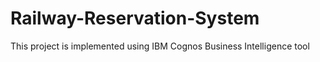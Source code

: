 # Railway-Reservation-System
This project is implemented using IBM Cognos Business Intelligence tool
